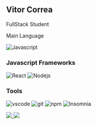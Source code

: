 <!-- ## Olá eu sou o Vitor Correa, estudante de programação!
  <div align="center">
    <a href="https://github.com/vitorcorreasx"> -->
<!--         <img height="160em" src="https://github-readme-stats.vercel.app/api?username=vitorcorreasx&show_icons=true&theme=dracula&include_all_commits=true&count_private=true"/>
        <img height="160em" src="https://github-readme-stats.vercel.app/api/top-langs/?username=vitorcorreasx&layout=compact&langs_count=7&theme=dracula"/> -->
<!--   </div>
<div style="display: inline_block"><br>
  <img align="center" alt="Vitor-Js" height="30" width="40" src="https://raw.githubusercontent.com/devicons/devicon/master/icons/javascript/javascript-plain.svg">
  <img align="center" alt="Vitor-Ts" height="30" width="40" src="https://raw.githubusercontent.com/devicons/devicon/master/icons/typescript/typescript-plain.svg">
  <img align="center" alt="Vitor-React" height="30" width="40" src="https://raw.githubusercontent.com/devicons/devicon/master/icons/react/react-original.svg">
  <img align="center" alt="Vitor-HTML" height="30" width="40" src="https://raw.githubusercontent.com/devicons/devicon/master/icons/html5/html5-original.svg">
  <img align="center" alt="Vitor-CSS" height="30" width="40" src="https://raw.githubusercontent.com/devicons/devicon/master/icons/css3/css3-original.svg">
  <img align="center" alt="Vitor-Python" height="30" width="40" src="https://raw.githubusercontent.com/devicons/devicon/master/icons/python/python-original.svg">
  <img align="center" alt="Vitor-Python" height="30" width="40" src="https://raw.githubusercontent.com/devicons/devicon/master/icons/git/git-original.svg">
</div>
  
##
<div>  -->
 
<!--  <a href="https://instagram.com/vitor.xsz" target="_blank"><img src="https://img.shields.io/badge/-Instagram-%23E4405F?style=for-the-badge&logo=instagram&logoColor=white" target="_blank"></a> -->
<!--   <a href = "mailto:contatovitorscorrea@gmail.com"><img src="https://img.shields.io/badge/-Gmail-%23333?style=for-the-badge&logo=gmail&logoColor=white" target="_blank"></a>
  <a href="https://www.linkedin.com/in/vitor-correa-940697219" target="_blank"><img src="https://img.shields.io/badge/-LinkedIn-%230077B5?style=for-the-badge&logo=linkedin&logoColor=white" target="_blank"></a> 
 
 
</div> -->
<h2>Vitor Correa</h2>
<p>FullStack Student</P

<h3>Main Language</h3>
<p>
  <img alt="Javascript" src="https://img.shields.io/badge/-Javascript-333?style=flat-square&logo=javascript&Color=white" />
</p>
<h3>Javascript Frameworks</h3>
<p>
  <img alt="React" src="https://img.shields.io/badge/-React-45b8d8?style=flat-square&logo=react&logoColor=white" />
   <img alt="Nodejs" src="https://img.shields.io/badge/-Nodejs-43853d?style=flat-square&logo=Node.js&logoColor=white" />
 </p>
 
<h3>Tools</h3>
<p>
  <img alt="vscode" src="https://img.shields.io/badge/-Visual%20Studio%20Code-333?style=flat-square&logo=visualstudiocode&Color=white" />
  <img alt="git" src="https://img.shields.io/badge/-Git-F05032?style=flat-square&logo=git&logoColor=white" />
  <img alt="npm" src="https://img.shields.io/badge/-NPM-CB3837?style=flat-square&logo=npm&logoColor=white" />
  <img alt="Insomnia" src="https://img.shields.io/badge/-Insomnia-5849BE?style=flat-square&logo=insomnia&logoColor=white" />
</p>
<p>
 <a href = "mailto:contatovitorscorrea@gmail.com"><img src="https://img.shields.io/badge/-Gmail-%23333?style=for-the-badge&logo=gmail&logoColor=white" target="_blank"> </a>
  <a href="https://www.linkedin.com/in/vitor-correa-940697219" target="_blank"><img src="https://img.shields.io/badge/-LinkedIn-%230077B5?style=for-the-    badge&logo=linkedin&logoColor=white" target="_blank"></a>   
</p>



